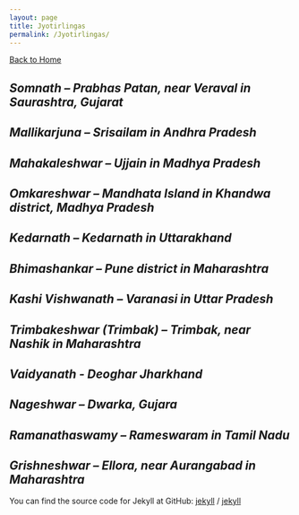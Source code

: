 ```yaml
---
layout: page
title: Jyotirlingas
permalink: /Jyotirlingas/
---
```

[Back to Home](https://bsgh1107.github.io/about/)  


## *Somnath – Prabhas Patan, near Veraval in Saurashtra, Gujarat*


## *Mallikarjuna – Srisailam in Andhra Pradesh*


## *Mahakaleshwar – Ujjain in Madhya Pradesh*


## *Omkareshwar – Mandhata Island in Khandwa district, Madhya Pradesh*


## *Kedarnath – Kedarnath in Uttarakhand*


## *Bhimashankar – Pune district in Maharashtra*


## *Kashi Vishwanath – Varanasi in Uttar Pradesh*


## *Trimbakeshwar (Trimbak) – Trimbak, near Nashik in Maharashtra*


## *Vaidyanath - Deoghar Jharkhand*


## *Nageshwar – Dwarka, Gujara*


## *Ramanathaswamy – Rameswaram in Tamil Nadu*


## *Grishneshwar – Ellora, near Aurangabad in Maharashtra*






You can find the source code for Jekyll at GitHub:
[jekyll][jekyll-organization] /
[jekyll](https://github.com/jekyll/jekyll)


[jekyll-organization]: https://github.com/jekyll
